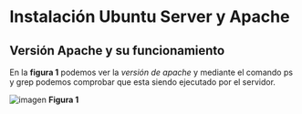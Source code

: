 # Instalación Ubuntu Server y Apache

## Versión Apache y su funcionamiento

En la **figura 1** podemos ver la *versión de apache* y mediante el comando ps y grep podemos comprobar que esta siendo ejecutado por el servidor.

![imagen](https://github.com/Andresgp1991/Servidores-web-de-altas-prestaciones/blob/master/Practica1/1.png)
                                **Figura 1**

